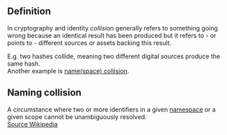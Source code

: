 ## Definition
In cryptography and identity _collision_ generally refers to something going wrong because an identical result has been produced but it refers to - or points to - different sources or assets backing this result.

E.g. two hashes collide, meaning two different digital sources produce the same hash.  
Another example is [name(space) collision](https://en.wikipedia.org/wiki/Naming_collision).

## Naming collision
A circumstance where two or more identifiers in a given [namespace](namespace) or a given scope cannot be unambiguously resolved.  
[Source Wikipedia](https://en.wikipedia.org/wiki/Naming_collision)



 
